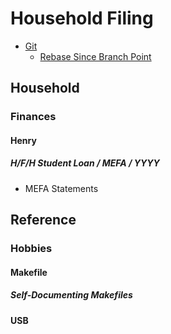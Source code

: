 # Household Filing

<!-- markdownlint-disable -->
<!--ts-->
* [Git](#git)
   * [Rebase Since Branch Point](#rebase-since-branch-point)
<!--te-->
<!-- markdownlint-enable  -->

## Household

### Finances

#### Henry

##### H/F/H Student Loan / MEFA / YYYY

* MEFA Statements

## Reference

### Hobbies

#### Makefile

##### Self-Documenting Makefiles

#### USB
